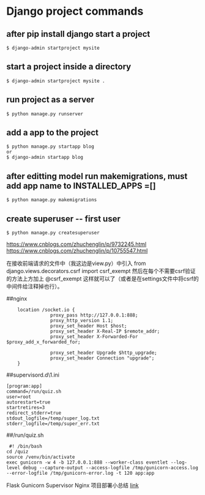 # Django project commands

## after pip install django start a project
```
$ django-admin startproject mysite
```
## start a project inside a directory
```
$ django-admin startproject mysite .
```
## run project as a server
```
$ python manage.py runserver
```
## add a app to the project
```
$ python manage.py startapp blog
or
$ django-admin startapp blog
```
## after editting model run makemigrations, must add app name to INSTALLED_APPS =[]
```
$ python manage.py makemigrations
```
## create superuser -- first user
```
$ python manage.py createsuperuser
```
https://www.cnblogs.com/zhuchenglin/p/9732245.html
https://www.cnblogs.com/zhuchenglin/p/10755547.html

在接收前端请求的文件中（我这边是view.py）中引入
from django.views.decorators.csrf import csrf_exempt
然后在每个不需要csrf验证的方法上方加上
@csrf_exempt
这样就可以了（或者是在settings文件中将csrf的中间件给注释掉也行）。

##nginx
```
    location /socket.io {
                proxy_pass http://127.0.0.1:888;
                proxy_http_version 1.1;
                proxy_set_header Host $host;
                proxy_set_header X-Real-IP $remote_addr;
                proxy_set_header X-Forwarded-For $proxy_add_x_forwarded_for;
                
                proxy_set_header Upgrade $http_upgrade;
                proxy_set_header Connection "upgrade";
	}
 ```
##supervisord.d\1.ini
```
[program:app]
command=/run/quiz.sh
user=root
autorestart=true
startretires=3
redirect_stderr=true
stdout_logfile=/temp/super_log.txt
stderr_logfile=/temp/super_err.txt

 ```
 
 ##/run/quiz.sh
```
 #! /bin/bash
cd /quiz
source /venv/bin/activate
exec gunicorn -w 4 -b 127.0.0.1:888 --worker-class eventlet --log-level debug --capture-output --access-logfile /tmp/gunicorn-access.log --error-logfile /tmp/gunicorn-error.log -t 120 app:app
 ```
 Flask Gunicorn Supervisor Nginx 项目部署小总结 [link](https://gist.github.com/binderclip/f6b6f5ed4d71fa64c7c5#file-deploy-flask-gunicorn-supervisor-nginx-md)
